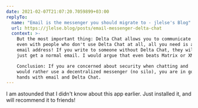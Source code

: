 ```yaml
---
date: 2021-02-07T21:07:20.7059899+03:00
replyTo:
  name: "Email is the messenger you should migrate to - jlelse's Blog"
  url: https://jlelse.blog/posts/email-messenger-delta-chat
  context: >-
    But the most important thing: Delta Chat allows you to communicate
    even with people who don't use Delta Chat at all, all you need is an
    email address! If you write to someone without Delta Chat, they will
    just get a normal email. I would argue that even beats Matrix or XMPP.

    Conclusion: If you are concerned about security when chatting and
    would rather use a decentralized messenger (no silo), you are in good
    hands with email and Delta Chat.
---
```


I am astounded that I didn't know about this app earlier. Just installed it, and will recommend it to friends!
